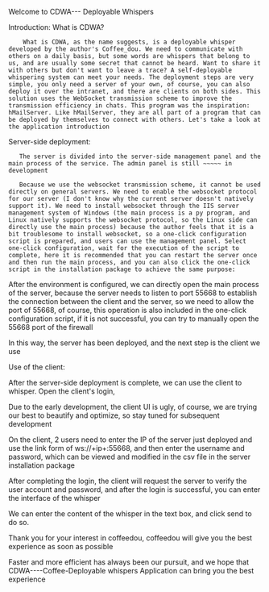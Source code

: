 Welcome to CDWA--- Deployable Whispers


Introduction: What is CDWA?

        What is CDWA, as the name suggests, is a deployable whisper developed by the author's Coffee_dou. We need to communicate with others on a daily basis, but some words are whispers that belong to us, and are usually some secret that cannot be heard. Want to share it with others but don't want to leave a trace? A self-deployable whispering system can meet your needs. The deployment steps are very simple, you only need a server of your own, of course, you can also deploy it over the intranet, and there are clients on both sides. This solution uses the WebSocket transmission scheme to improve the transmission efficiency in chats. This program was the inspiration: hMailServer. Like hMailServer, they are all part of a program that can be deployed by themselves to connect with others. Let's take a look at the application introduction

Server-side deployment:

       The server is divided into the server-side management panel and the main process of the service. The admin panel is still ~~~~~ in development

       Because we use the websocket transmission scheme, it cannot be used directly on general servers. We need to enable the websocket protocol for our server (I don't know why the current server doesn't natively support it). We need to install websocket through the IIS server management system of Windows (the main process is a py program, and Linux natively supports the websocket protocol, so the Linux side can directly use the main process) because the author feels that it is a bit troublesome to install websocket, so a one-click configuration script is prepared, and users can use the management panel. Select one-click configuration, wait for the execution of the script to complete, here it is recommended that you can restart the server once and then run the main process, and you can also click the one-click script in the installation package to achieve the same purpose:

After the environment is configured, we can directly open the main process of the server, because the server needs to listen to port 55668 to establish the connection between the client and the server, so we need to allow the port of 55668, of course, this operation is also included in the one-click configuration script, if it is not successful, you can try to manually open the 55668 port of the firewall

In this way, the server has been deployed, and the next step is the client we use

Use of the client:

After the server-side deployment is complete, we can use the client to whisper. Open the client's login,


Due to the early development, the client UI is ugly, of course, we are trying our best to beautify and optimize, so stay tuned for subsequent development

On the client, 2 users need to enter the IP of the server just deployed and use the link form of ws://+ip+:55668, and then enter the username and password, which can be viewed and modified in the csv file in the server installation package

After completing the login, the client will request the server to verify the user account and password, and after the login is successful, you can enter the interface of the whisper


We can enter the content of the whisper in the text box, and click send to do so.


Thank you for your interest in coffeedou, coffeedou will give you the best experience as soon as possible


Faster and more efficient has always been our pursuit, and we hope that CDWA----Coffee-Deployable whispers Application can bring you the best experience